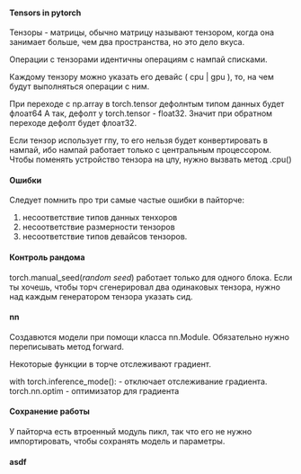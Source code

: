 
#### Tensors in pytorch
 
Тензоры - матрицы, обычно матрицу называют тензором, когда она занимает больше, чем два пространства, но это дело вкуса. 

Операции с тензорами идентичны операциям с нампай списками. 

Каждому тензору можно указать его девайс ( cpu | gpu ), то, на чем будут выполняться операции с ним.

При переходе с np.array в torch.tensor дефолнтым типом данных будет флоат64
А так, дефолт у torch.tensor - float32. Значит при обратном переходе дефолт будет флоат32.

Если тензор использует гпу, то его нельзя будет конвертировать в нампай, ибо нампай работает только с центральным процессором. Чтобы поменять устройство тензора на цпу, нужно вызвать метод .cpu()
#### Ошибки
Следует помнить про три самые частые ошибки в пайторче:
1) несоответствие типов данных тенхоров
2) несоответствие размерности тензоров
3) несоответствие типов девайсов тензоров. 

#### Контроль рандома
torch.manual_seed(*random seed*) работает только для одного блока. Если ты хочешь, чтобы торч сгенерировал два одинаковых тензора, нужно над каждым генератором тензора указать сид.


####  nn
Создавются модели при помощи класса nn.Module. Обязательно нужно переписывать метод forward.

Некоторые функции в торче отслеживают градиент.

with torch.inference_mode(): - отключает отслеживание градиента.
torch.nn.optim -  оптимизатор для градиента

#### Сохранение работы
У пайторча есть втроенный модуль пикл, так что его не нужно импортировать, чтобы сохранять модель и параметры.


#### asdf